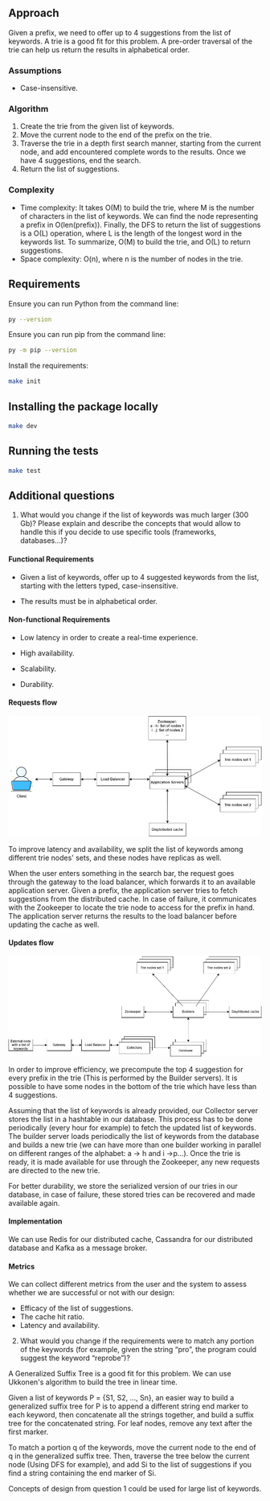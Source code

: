 ## Approach
Given a prefix, we need to offer up to 4 suggestions from the list of keywords. A trie is a good fit for this problem.
A pre-order traversal of the trie can help us return the results in alphabetical order.

### Assumptions
- Case-insensitive.

### Algorithm
1. Create the trie from the given list of keywords.
2. Move the current node to the end of the prefix on the trie.
3. Traverse the trie in a depth first search manner, starting from the current node, and add encountered complete words to
the results. Once we have 4 suggestions, end the search.
4. Return the list of suggestions.

### Complexity
- Time complexity: It takes O(M) to build the trie, where M is the number of characters in the list of keywords. We can
find the node representing a prefix in O(len(prefix)). Finally, the DFS to return the list of suggestions is a
O(L) operation, where L is the length of the longest word in the keywords list. To summarize, O(M) to build the trie,
and O(L) to return suggestions.
- Space complexity: O(n), where n is the number of nodes in the trie.

## Requirements
Ensure you can run Python from the command line:
```sh
py --version
```
Ensure you can run pip from the command line:
```sh
py -m pip --version
```
Install the requirements:
```sh
make init
```

## Installing the package locally
```sh
make dev
```

## Running the tests
```sh
make test
```

## Additional questions
1. What would you change if the list of keywords was much larger (300 Gb)? Please explain and describe the concepts that
would allow to handle this if you decide to use specific tools (frameworks, databases…)?

#### Functional Requirements
- Given a list of keywords, offer up to 4 suggested keywords from the list, starting with the letters typed,
case-insensitive.

- The results must be in alphabetical order.

#### Non-functional Requirements
- Low latency in order to create a real-time experience.

- High availability.

- Scalability.

- Durability.

#### Requests flow
![Requests flow](./images/requestsFlow.jpg)

To improve latency and availability, we split the list of keywords among different trie nodes' sets, and these nodes
have replicas as well.

When the user enters something in the search bar, the request goes through the gateway to the load balancer, which
forwards it to an available application server. Given a prefix, the application server tries to fetch suggestions from
the distributed cache. In case of failure, it communicates with the Zookeeper to locate the trie node to access for the
prefix in hand. The application server returns the results to the load balancer before updating the cache as well.

#### Updates flow
![Updates flow](./images/updatesFlow.jpg)

In order to improve efficiency, we precompute the top 4 suggestion for every prefix in the trie (This is performed by
the Builder servers). It is possible to have some nodes in the bottom of the trie which have less than 4 suggestions.

Assuming that the list of keywords is already provided, our Collector server stores the list in a hashtable in
our database. This process has to be done periodically (every hour for example) to fetch the updated list of keywords.
The builder server loads periodically the list of keywords from the database and builds a new trie (we can have more
than one builder working in parallel on different ranges of the alphabet: a -> h and i ->p...). Once the trie is ready,
it is made available for use through the Zookeeper, any new requests are directed to the new trie.

For better durability, we store the serialized version of our tries in our database, in case of failure, these stored
tries can be recovered and made available again.

#### Implementation
We can use Redis for our distributed cache, Cassandra for our distributed database and Kafka as a message broker.

#### Metrics
We can collect different metrics from the user and the system to assess whether we are successful or not with our
design:
- Efficacy of the list of suggestions.
- The cache hit ratio.
- Latency and availability.

2. What would you change if the requirements were to match any portion of the keywords (for example, given the string
“pro”, the program could suggest the keyword “reprobe”)?

A Generalized Suffix Tree is a good fit for this problem. We can use Ukkonen's algorithm to build the tree in linear
time.

Given a list of keywords P = {S1, S2, ..., Sn}, an easier way to build a generalized suffix tree for P is to append a
different string end marker to each keyword, then concatenate all the strings together, and build a suffix tree for the
concatenated string. For leaf nodes, remove any text after the first marker.

To match a portion q of the keywords, move the current node to the end of q in the generalized suffix tree. Then,
traverse the tree below the current node (Using DFS for example), and add Si to the list of suggestions if you find a
string containing the end marker of Si.

Concepts of design from question 1 could be used for large list of keywords.